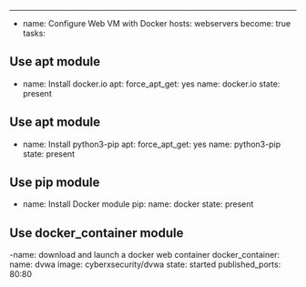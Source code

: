 ---
- name: Configure Web VM with Docker
  hosts: webservers
  become: true
  tasks:

## Use apt module
  - name: Install docker.io
    apt:
      force_apt_get: yes
      name: docker.io
      state: present

## Use apt module
  - name: Install python3-pip
    apt:
      force_apt_get: yes
      name: python3-pip
      state: present

## Use pip module
  - name: Install Docker module
    pip:
      name: docker
      state: present

## Use docker_container module
  -name: download and launch a docker web container
   docker_container:
      name: dvwa
      image: cyberxsecurity/dvwa
      state: started
      published_ports: 80:80